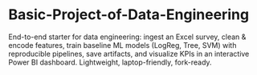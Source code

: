 # Basic-Project-of-Data-Engineering
End-to-end starter for data engineering: ingest an Excel survey, clean &amp; encode features, train baseline ML models (LogReg, Tree, SVM) with reproducible pipelines, save artifacts, and visualize KPIs in an interactive Power BI dashboard. Lightweight, laptop-friendly, fork-ready.
